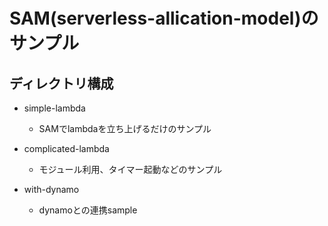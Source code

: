 # SAM(serverless-allication-model)のサンプル

## ディレクトリ構成

- simple-lambda
  - SAMでlambdaを立ち上げるだけのサンプル

- complicated-lambda
  - モジュール利用、タイマー起動などのサンプル

- with-dynamo
  - dynamoとの連携sample
